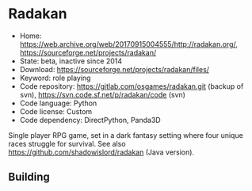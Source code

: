 # Radakan

- Home: https://web.archive.org/web/20170915004555/http://radakan.org/, https://sourceforge.net/projects/radakan/
- State: beta, inactive since 2014
- Download: https://sourceforge.net/projects/radakan/files/
- Keyword: role playing
- Code repository: https://gitlab.com/osgames/radakan.git (backup of svn), https://svn.code.sf.net/p/radakan/code (svn)
- Code language: Python
- Code license: Custom
- Code dependency: DirectPython, Panda3D

Single player RPG game, set in a dark fantasy setting where four unique races struggle for survival.
See also https://github.com/shadowislord/radakan (Java version).

## Building
